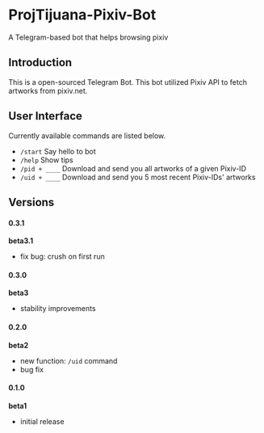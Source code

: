 # ProjTijuana-Pixiv-Bot
A Telegram-based bot that helps browsing pixiv

## Introduction

This is a open-sourced Telegram Bot. This bot utilized Pixiv API to fetch artworks from pixiv.net.

## User Interface

Currently available commands are listed below.

- `/start`  Say hello to bot
- `/help`  Show tips
- `/pid + ____` Download and send you all artworks of a given Pixiv-ID
- `/uid + ____` Download and send you 5 most recent Pixiv-IDs' artworks

## Versions

#### 0.3.1

**beta3.1**

- fix bug: crush on first run

#### 0.3.0

**beta3**

- stability improvements 

#### 0.2.0

**beta2**

- new function: `/uid` command
- bug fix

#### 0.1.0

**beta1**

- initial release



